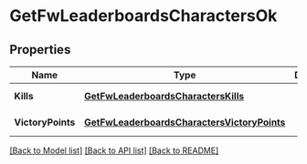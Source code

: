 # GetFwLeaderboardsCharactersOk

## Properties
Name | Type | Description | Notes
------------ | ------------- | ------------- | -------------
**Kills** | [**GetFwLeaderboardsCharactersKills**](get_fw_leaderboards_characters_kills.md) |  | [default to null]
**VictoryPoints** | [**GetFwLeaderboardsCharactersVictoryPoints**](get_fw_leaderboards_characters_victory_points.md) |  | [default to null]

[[Back to Model list]](../README.md#documentation-for-models) [[Back to API list]](../README.md#documentation-for-api-endpoints) [[Back to README]](../README.md)


